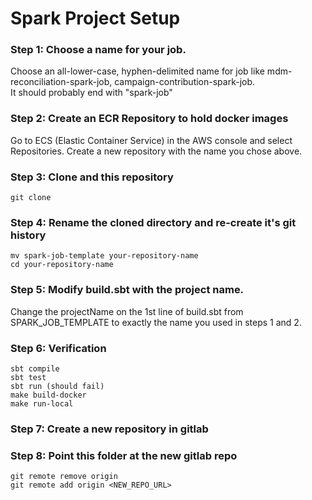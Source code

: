 # Spark Project Setup

### Step 1: Choose a name for your job.
Choose an all-lower-case, hyphen-delimited name for job like
mdm-reconciliation-spark-job, campaign-contribution-spark-job.  
It should probably end with "spark-job"

### Step 2: Create an ECR Repository to hold docker images
Go to ECS (Elastic Container Service) in the AWS console
and select Repositories.  Create a new repository with the name
you chose above.

### Step 3: Clone and this repository
```
git clone
```

### Step 4: Rename the cloned directory and re-create it's git history
```
mv spark-job-template your-repository-name
cd your-repository-name
```

### Step 5: Modify build.sbt with the project name.
Change the projectName on the 1st line of build.sbt from SPARK_JOB_TEMPLATE
to exactly the name you used in steps 1 and 2.

### Step 6: Verification
```
sbt compile
sbt test
sbt run (should fail)
make build-docker
make run-local
```
### Step 7: Create a new repository in gitlab

### Step 8: Point this folder at the new gitlab repo
```
git remote remove origin
git remote add origin <NEW_REPO_URL>
```
